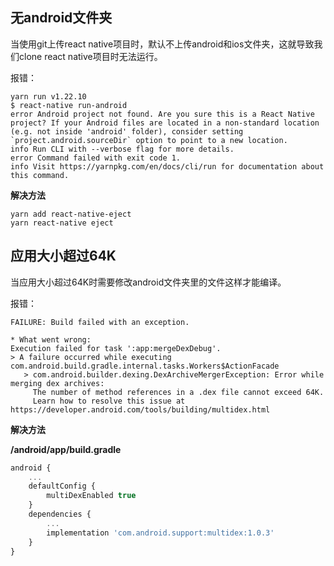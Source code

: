 ## 无android文件夹

当使用git上传react native项目时，默认不上传android和ios文件夹，这就导致我们clone react native项目时无法运行。

报错：

```shell
yarn run v1.22.10
$ react-native run-android
error Android project not found. Are you sure this is a React Native project? If your Android files are located in a non-standard location (e.g. not inside 'android' folder), consider setting `project.android.sourceDir` option to point to a new location.
info Run CLI with --verbose flag for more details.
error Command failed with exit code 1.
info Visit https://yarnpkg.com/en/docs/cli/run for documentation about this command.
```

**解决方法**

```shell
yarn add react-native-eject 
yarn react-native eject
```

## 应用大小超过64K

当应用大小超过64K时需要修改android文件夹里的文件这样才能编译。

报错：

```shell
FAILURE: Build failed with an exception.

* What went wrong:
Execution failed for task ':app:mergeDexDebug'.
> A failure occurred while executing com.android.build.gradle.internal.tasks.Workers$ActionFacade
   > com.android.builder.dexing.DexArchiveMergerException: Error while merging dex archives: 
     The number of method references in a .dex file cannot exceed 64K.
     Learn how to resolve this issue at https://developer.android.com/tools/building/multidex.html

```

**解决方法**

**/android/app/build.gradle**

```javascript
android {
	...
    defaultConfig {
        multiDexEnabled true
    }
    dependencies {
        ...
        implementation 'com.android.support:multidex:1.0.3'
    }
}
```

